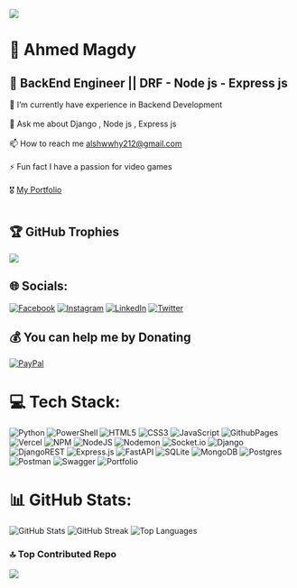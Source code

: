 [![](https://visitcount.itsvg.in/api?id=AhmedDr200&icon=0&color=0)](https://visitcount.itsvg.in)

# 💫 Ahmed Magdy
## 🚀 BackEnd Engineer || DRF - Node js - Express js

🌱 I’m currently have experience in Backend Development<br><br>💬 Ask me about Django , Node js , Express js<br><br>📫 How to reach me alshwwhy212@gmail.com<br><br>⚡ Fun fact I have a passion for video games<br><br> 🎖️ <a href="https://ahmeddr200.github.io/My_Portfolio/" target="_blank">My Portfolio</a><br><br>

## 🏆 GitHub Trophies
![](https://github-profile-trophy.vercel.app/?username=AhmedDr200&theme=dracula&no-frame=false&no-bg=true&margin-w=4)

## 🌐 Socials:
[![Facebook](https://img.shields.io/badge/Facebook-%231877F2.svg?logo=Facebook&logoColor=white)](https://facebook.com/ahmed.alshwehy.5) [![Instagram](https://img.shields.io/badge/Instagram-%23E4405F.svg?logo=Instagram&logoColor=white)](https://instagram.com/magdy4_1) [![LinkedIn](https://img.shields.io/badge/LinkedIn-%230077B5.svg?logo=linkedin&logoColor=white)](https://linkedin.com/in/ahmedmagdy41) [![Twitter](https://img.shields.io/badge/Twitter-%231DA1F2.svg?logo=Twitter&logoColor=white)](https://twitter.com/ahmed_magdy41) 

  ## 💰 You can help me by Donating
  [![PayPal](https://img.shields.io/badge/PayPal-00457C?style=for-the-badge&logo=paypal&logoColor=white)](https://paypal.me/ahmedmagdy41)

# 💻 Tech Stack:
![Python](https://img.shields.io/badge/python-3670A0?style=for-the-badge&logo=python&logoColor=ffdd54) ![PowerShell](https://img.shields.io/badge/PowerShell-%235391FE.svg?style=for-the-badge&logo=powershell&logoColor=white) ![HTML5](https://img.shields.io/badge/html5-%23E34F26.svg?style=for-the-badge&logo=html5&logoColor=white) ![CSS3](https://img.shields.io/badge/css3-%231572B6.svg?style=for-the-badge&logo=css3&logoColor=white) ![JavaScript](https://img.shields.io/badge/javascript-%23323330.svg?style=for-the-badge&logo=javascript&logoColor=%23F7DF1E) ![GithubPages](https://img.shields.io/badge/github%20pages-121013?style=for-the-badge&logo=github&logoColor=white) ![Vercel](https://img.shields.io/badge/vercel-%23000000.svg?style=for-the-badge&logo=vercel&logoColor=white) ![NPM](https://img.shields.io/badge/NPM-%23CB3837.svg?style=for-the-badge&logo=npm&logoColor=white) ![NodeJS](https://img.shields.io/badge/node.js-6DA55F?style=for-the-badge&logo=node.js&logoColor=white) ![Nodemon](https://img.shields.io/badge/NODEMON-%23323330.svg?style=for-the-badge&logo=nodemon&logoColor=%BBDEAD) ![Socket.io](https://img.shields.io/badge/Socket.io-black?style=for-the-badge&logo=socket.io&badgeColor=010101) ![Django](https://img.shields.io/badge/django-%23092E20.svg?style=for-the-badge&logo=django&logoColor=white) ![DjangoREST](https://img.shields.io/badge/DJANGO-REST-ff1709?style=for-the-badge&logo=django&logoColor=white&color=ff1709&labelColor=gray) ![Express.js](https://img.shields.io/badge/express.js-%23404d59.svg?style=for-the-badge&logo=express&logoColor=%2361DAFB) ![FastAPI](https://img.shields.io/badge/FastAPI-005571?style=for-the-badge&logo=fastapi) ![SQLite](https://img.shields.io/badge/sqlite-%2307405e.svg?style=for-the-badge&logo=sqlite&logoColor=white) ![MongoDB](https://img.shields.io/badge/MongoDB-%234ea94b.svg?style=for-the-badge&logo=mongodb&logoColor=white) ![Postgres](https://img.shields.io/badge/postgres-%23316192.svg?style=for-the-badge&logo=postgresql&logoColor=white) ![Postman](https://img.shields.io/badge/Postman-FF6C37?style=for-the-badge&logo=postman&logoColor=white) ![Swagger](https://img.shields.io/badge/-Swagger-%23Clojure?style=for-the-badge&logo=swagger&logoColor=white) ![Portfolio](https://img.shields.io/badge/Portfolio-%23000000.svg?style=for-the-badge&logo=firefox&logoColor=#FF7139)
# 📊 GitHub Stats:
![GitHub Stats](https://github-readme-stats.vercel.app/api?username=AhmedDr200&theme=dracula&hide_border=true&include_all_commits=false&count_private=false)
![GitHub Streak](https://github-readme-streak-stats.herokuapp.com/?user=AhmedDr200&theme=dracula&hide_border=true)
![Top Languages](https://github-readme-stats.vercel.app/api/top-langs/?username=AhmedDr200&theme=dracula&hide_border=true&include_all_commits=false&count_private=false&layout=compact)



### 🔝 Top Contributed Repo
![](https://github-contributor-stats.vercel.app/api?username=AhmedDr200&limit=5&theme=dracula&combine_all_yearly_contributions=true)


  
<!-- Proudly created with GPRM ( https://gprm.itsvg.in ) -->
